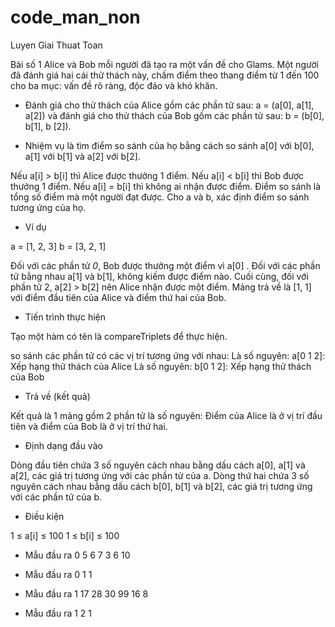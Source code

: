 # code_man_non
Luyen Giai Thuat Toan

Bài số 1
Alice và Bob mỗi người đã tạo ra một vấn đề cho Glams. Một người đã đánh giá hai cái thử thách này, chấm điểm theo thang điểm từ 1 đến 100 cho ba mục: vấn đề rõ ràng, độc đáo và khó khăn.

* Đánh giá cho thử thách của Alice gồm các phần tử sau: a = (a[0], a[1], a[2]) và đánh giá cho thử  thách của Bob gồm các phần tử sau: b = (b[0], b[1], b [2]).

* Nhiệm vụ là tìm điểm so sánh của họ bằng cách so sánh a[0] với b[0], a[1] với b[1] và a[2] với b[2].

 Nếu a[i] > b[i] thì Alice được thưởng 1 điểm.
 Nếu a[i] < b[i] thì Bob được thưởng 1 điểm.
 Nếu a[i] = b[i] thì không ai nhận được điểm.
 Điểm so sánh là tổng số điểm mà một người đạt được.
 Cho a và b, xác định điểm so sánh tương ứng của họ.

* Ví dụ

 a = [1, 2, 3]
 b = [3, 2, 1]

Đối với các phần tử *0*, Bob được thưởng một điểm vì a[0] .
Đối với các phần tử bằng nhau a[1] và b[1], không kiếm được điểm nào.
Cuối cùng, đối với phần tử 2, a[2] > b[2] nên Alice nhận được một điểm.
Mảng trả về là [1, 1] với điểm đầu tiên của Alice và điểm thứ hai của Bob.

* Tiến trình thực hiện

Tạo một hàm có tên là compareTriplets để thực hiện.

so sánh các phần tử có các vị trí tương ứng với nhau:
 Là số nguyên: a[0 1 2]: Xếp hạng thử thách của Alice
 Là số nguyên: b[0 1 2]: Xếp hạng thử thách của Bob

* Trả về (kết quả)

 Kết quả là 1 mảng gồm 2 phần tử là số nguyên: Điểm của Alice là ở vị trí đầu tiên và điểm của Bob là ở vị trí thứ hai.

* Định dạng đầu vào

Dòng đầu tiên chứa 3 số nguyên cách nhau bằng dấu cách a[0], a[1] và a[2], các giá trị tương ứng với các phần tử của a.
Dòng thứ hai chứa 3 số nguyên cách nhau bằng dấu cách b[0], b[1] và b[2], các giá trị tương ứng với các phần tử của b.

* Điều kiện

 1 ≤ a[i] ≤ 100
 1 ≤ b[i] ≤ 100

* Mẫu đầu ra 0
 5 6 7
 3 6 10

* Mẫu đầu ra 0
 1 1

* Mẫu đầu ra 1
 17 28 30
 99 16 8

* Mẫu đầu ra 1
 2 1

